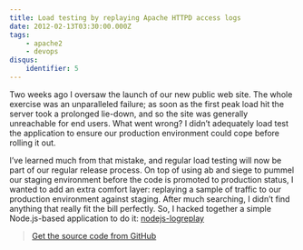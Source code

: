 ```yaml
---
title: Load testing by replaying Apache HTTPD access logs
date: 2012-02-13T03:30:00.000Z
tags:
    - apache2
    - devops
disqus:
    identifier: 5
---
```

<p>Two weeks ago I oversaw the launch of our new public web site. The whole exercise was an unparalleled failure; as soon as the first peak load hit the server took a prolonged lie-down, and so the site was generally unreachable for end users. What went wrong? I didn’t adequately load test the application to ensure our production environment could cope before rolling it out.</p>

<p>I’ve learned much from that mistake, and regular load testing will now be part of our regular release process. On top of using ab and siege to pummel our staging environment before the code is promoted to production status, I wanted to add an extra comfort layer: replaying a sample of traffic to our production environment against staging. After much searching, I didn’t find anything that really fit the bill perfectly. So, I hacked together a simple Node.js-based application to do it: <a href="https://github.com/adamlundrigan/nodejs-logreplay">nodejs-logreplay</a></p>

<blockquote>
  <p><a href="https://github.com/adamlundrigan/nodejs-logreplay">Get the source code from GitHub</a></p>
</blockquote>